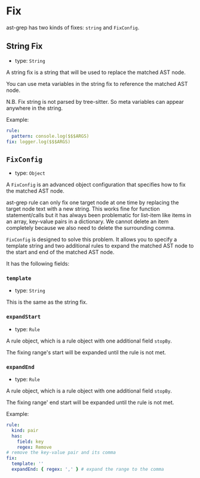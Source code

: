 # Fix

ast-grep has two kinds of fixes: `string` and `FixConfig`.

## String Fix

- type: `String`

A string fix is a string that will be used to replace the matched AST node.

You can use meta variables in the string fix to reference the matched AST node.

N.B. Fix string is not parsed by tree-sitter. So meta variables can appear anywhere in the string.

Example:

```yaml
rule:
  pattern: console.log($$$ARGS)
fix: logger.log($$$ARGS)
```

## `FixConfig`

- type: `Object`

A `FixConfig` is an advanced object configuration that specifies how to fix the matched AST node.

ast-grep rule can only fix one target node at one time by replacing the target node text with a new string.
This works fine for function statement/calls but it has always been problematic for list-item like items in an array, key-value pairs in a dictionary. We cannot delete an item completely because we also need to delete the surrounding comma.

`FixConfig` is designed to solve this problem. It allows you to specify a template string and two additional rules to expand the matched AST node to the start and end of the matched AST node.

It has the following fields:

### `template`

- type: `String`

This is the same as the string fix.

### `expandStart`

- type: `Rule`

A rule object, which is a rule object with one additional field `stopBy`.

The fixing range's start will be expanded until the rule is not met.

### `expandEnd`

- type: `Rule`

A rule object, which is a rule object with one additional field `stopBy`.

The fixing range' end start will be expanded until the rule is not met.

Example:

```yaml
rule:
  kind: pair
  has:
    field: key
    regex: Remove
# remove the key-value pair and its comma
fix:
  template: ''
  expandEnd: { regex: ',' } # expand the range to the comma
```
